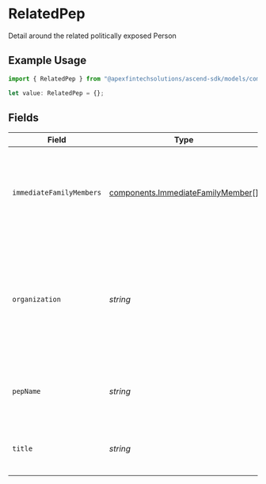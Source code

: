# RelatedPep

Detail around the related politically exposed Person

## Example Usage

```typescript
import { RelatedPep } from "@apexfintechsolutions/ascend-sdk/models/components";

let value: RelatedPep = {};
```

## Fields

| Field                                                                                                              | Type                                                                                                               | Required                                                                                                           | Description                                                                                                        | Example                                                                                                            |
| ------------------------------------------------------------------------------------------------------------------ | ------------------------------------------------------------------------------------------------------------------ | ------------------------------------------------------------------------------------------------------------------ | ------------------------------------------------------------------------------------------------------------------ | ------------------------------------------------------------------------------------------------------------------ |
| `immediateFamilyMembers`                                                                                           | [components.ImmediateFamilyMember](../../models/components/immediatefamilymember.md)[]                             | :heavy_minus_sign:                                                                                                 | Information about the immediate family members of the related politically exposed person                           |                                                                                                                    |
| `organization`                                                                                                     | *string*                                                                                                           | :heavy_minus_sign:                                                                                                 | The organization a politically exposed person is associated with causing them to be considered politically exposed | U.S. Embassy                                                                                                       |
| `pepName`                                                                                                          | *string*                                                                                                           | :heavy_minus_sign:                                                                                                 | The name of the related politically exposed person                                                                 | Juan Octavio                                                                                                       |
| `title`                                                                                                            | *string*                                                                                                           | :heavy_minus_sign:                                                                                                 | The title of the related politically exposed person                                                                | U.S. Ambassador to Japan                                                                                           |